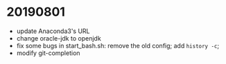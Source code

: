 # 20190801
* update Anaconda3's URL
* change oracle-jdk to openjdk
* fix some bugs in start_bash.sh: remove the old config; add `history -c`;
* modify git-completion

